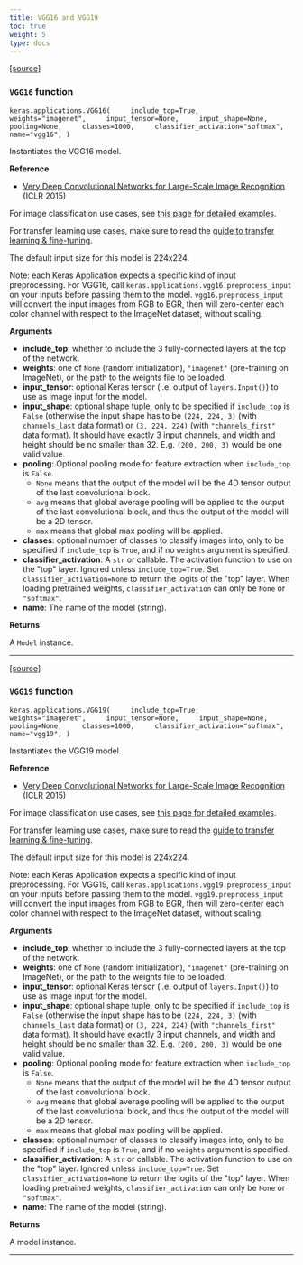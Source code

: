 ```yaml
---
title: VGG16 and VGG19
toc: true
weight: 5
type: docs
---
```


[\[source\]](https://github.com/keras-team/keras/tree/v3.6.0/keras/src/applications/vgg16.py#L20)

### `VGG16` function

`keras.applications.VGG16(     include_top=True,     weights="imagenet",     input_tensor=None,     input_shape=None,     pooling=None,     classes=1000,     classifier_activation="softmax",     name="vgg16", )`

Instantiates the VGG16 model.

**Reference**

- [Very Deep Convolutional Networks for Large-Scale Image Recognition](https://arxiv.org/abs/1409.1556) (ICLR 2015)

For image classification use cases, see [this page for detailed examples](https://keras.io/api/applications/#usage-examples-for-image-classification-models).

For transfer learning use cases, make sure to read the [guide to transfer learning & fine-tuning](https://keras.io/guides/transfer_learning/).

The default input size for this model is 224x224.

Note: each Keras Application expects a specific kind of input preprocessing. For VGG16, call `keras.applications.vgg16.preprocess_input` on your inputs before passing them to the model. `vgg16.preprocess_input` will convert the input images from RGB to BGR, then will zero-center each color channel with respect to the ImageNet dataset, without scaling.

**Arguments**

- **include_top**: whether to include the 3 fully-connected layers at the top of the network.
- **weights**: one of `None` (random initialization), `"imagenet"` (pre-training on ImageNet), or the path to the weights file to be loaded.
- **input_tensor**: optional Keras tensor (i.e. output of `layers.Input()`) to use as image input for the model.
- **input_shape**: optional shape tuple, only to be specified if `include_top` is `False` (otherwise the input shape has to be `(224, 224, 3)` (with `channels_last` data format) or `(3, 224, 224)` (with `"channels_first"` data format). It should have exactly 3 input channels, and width and height should be no smaller than 32. E.g. `(200, 200, 3)` would be one valid value.
- **pooling**: Optional pooling mode for feature extraction when `include_top` is `False`.
  - `None` means that the output of the model will be the 4D tensor output of the last convolutional block.
  - `avg` means that global average pooling will be applied to the output of the last convolutional block, and thus the output of the model will be a 2D tensor.
  - `max` means that global max pooling will be applied.
- **classes**: optional number of classes to classify images into, only to be specified if `include_top` is `True`, and if no `weights` argument is specified.
- **classifier_activation**: A `str` or callable. The activation function to use on the "top" layer. Ignored unless `include_top=True`. Set `classifier_activation=None` to return the logits of the "top" layer. When loading pretrained weights, `classifier_activation` can only be `None` or `"softmax"`.
- **name**: The name of the model (string).

**Returns**

A `Model` instance.

---

[\[source\]](https://github.com/keras-team/keras/tree/v3.6.0/keras/src/applications/vgg19.py#L20)

### `VGG19` function

`keras.applications.VGG19(     include_top=True,     weights="imagenet",     input_tensor=None,     input_shape=None,     pooling=None,     classes=1000,     classifier_activation="softmax",     name="vgg19", )`

Instantiates the VGG19 model.

**Reference**

- [Very Deep Convolutional Networks for Large-Scale Image Recognition](https://arxiv.org/abs/1409.1556) (ICLR 2015)

For image classification use cases, see [this page for detailed examples](https://keras.io/api/applications/#usage-examples-for-image-classification-models).

For transfer learning use cases, make sure to read the [guide to transfer learning & fine-tuning](https://keras.io/guides/transfer_learning/).

The default input size for this model is 224x224.

Note: each Keras Application expects a specific kind of input preprocessing. For VGG19, call `keras.applications.vgg19.preprocess_input` on your inputs before passing them to the model. `vgg19.preprocess_input` will convert the input images from RGB to BGR, then will zero-center each color channel with respect to the ImageNet dataset, without scaling.

**Arguments**

- **include_top**: whether to include the 3 fully-connected layers at the top of the network.
- **weights**: one of `None` (random initialization), `"imagenet"` (pre-training on ImageNet), or the path to the weights file to be loaded.
- **input_tensor**: optional Keras tensor (i.e. output of `layers.Input()`) to use as image input for the model.
- **input_shape**: optional shape tuple, only to be specified if `include_top` is `False` (otherwise the input shape has to be `(224, 224, 3)` (with `channels_last` data format) or `(3, 224, 224)` (with `"channels_first"` data format). It should have exactly 3 input channels, and width and height should be no smaller than 32. E.g. `(200, 200, 3)` would be one valid value.
- **pooling**: Optional pooling mode for feature extraction when `include_top` is `False`.
  - `None` means that the output of the model will be the 4D tensor output of the last convolutional block.
  - `avg` means that global average pooling will be applied to the output of the last convolutional block, and thus the output of the model will be a 2D tensor.
  - `max` means that global max pooling will be applied.
- **classes**: optional number of classes to classify images into, only to be specified if `include_top` is `True`, and if no `weights` argument is specified.
- **classifier_activation**: A `str` or callable. The activation function to use on the "top" layer. Ignored unless `include_top=True`. Set `classifier_activation=None` to return the logits of the "top" layer. When loading pretrained weights, `classifier_activation` can only be `None` or `"softmax"`.
- **name**: The name of the model (string).

**Returns**

A model instance.

---
